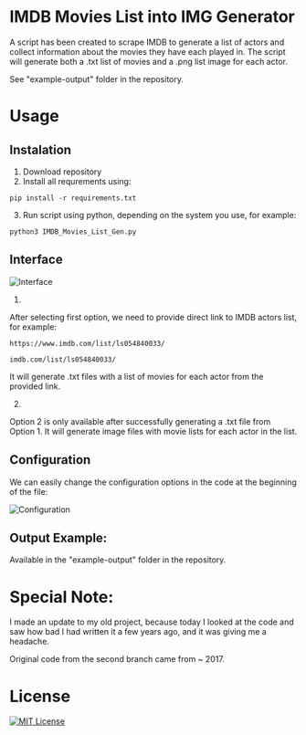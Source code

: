# IMDB Movies List into IMG Generator

A script has been created to scrape IMDB to generate a list of actors and collect information about the movies they have each played in. The script will generate both a .txt list of movies and a .png list image for each actor.

See "example-output" folder in the repository.

# Usage

## Instalation

1. Download repository
2. Install all requrements using:
```
pip install -r requirements.txt
```
3. Run script using python, depending on the system you use, for example:
```
python3 IMDB_Movies_List_Gen.py
```

## Interface
![Interface](https://i.imgur.com/X5bxSFU.png)

1. 
After selecting first option, we need to provide direct link to IMDB actors list, for example:
```
https://www.imdb.com/list/ls054840033/

imdb.com/list/ls054840033/
```
It will generate .txt files with a list of movies for each actor from the provided link.


2. 
Option 2 is only available after successfully generating a .txt file from Option 1. 
It will generate image files with movie lists for each actor in the list. 

## Configuration

We can easily change the configuration options in the code at the beginning of the file:

![Configuration](https://i.imgur.com/6bk6C8F.png)

## Output Example:

Available in the "example-output" folder in the repository.

# Special Note:
I made an update to my old project, because today I looked at the code and saw how bad I had written it a few years ago, and it was giving me a headache.

Original code from the second branch came from ~ 2017.

# License

[![MIT License](https://img.shields.io/badge/License-MIT-green.svg)](https://choosealicense.com/licenses/mit/)

